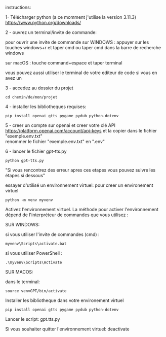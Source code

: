 instructions:


1- Télécharger  python (a ce momment j'utilise la version 3.11.3)
    https://www.python.org/downloads/



2 - ouvrez un terminal/invite de commande: 


pour ouvrir une invite de commande sur WINDOWS :
    appuyer sur les touches windows+r et taper cmd ou taper cmd dans la barre de recherche windows 

sur macOS : 
    touche command+espace et taper terminal


vous pouvez aussi utiliser le terminal de votre editeur de code si vous en avez un
        


3 - accedez au dossier du projet

    cd chemin/de/mon/projet



4 - installer les bibliotheques requises:

    pip install openai gtts pygame pydub python-dotenv




5 - creer un compte sur openai et creer votre clé API https://platform.openai.com/account/api-keys et la copier dans le fichier "exemple.env.txt"   
    renommer le fichier "exemple.env.txt" en ".env" 
    



6 - lancer le fichier gpt-tts.py
    
    python gpt-tts.py




"Si vous rencontrez des erreur apres ces etapes vous pouvez suivre les étapes si dessous"


essayer d'utilisé un environnement virtuel:
pour creer un environement virtuel

    python -m venv myvenv

Activez l'environnement virtuel. La méthode pour activer l'environnement dépend de l'interpréteur de commandes que vous utilisez :

SUR WINDOWS:

si vous utiliser l'invite de commandes (cmd) :

    myvenv\Scripts\activate.bat

si vous utiliser PowerShell :

    .\myvenv\Scripts\Activate


SUR MACOS:

dans le terminal:

    source venvGPT/bin/activate


Installer les bibliotheque dans votre environement virtuel
    
    pip install openai gtts pygame pydub python-dotenv

Lancer le script:
    gpt.tts.py

Si vous souhaiter quitter l'environnement virtuel:
    deactivate
